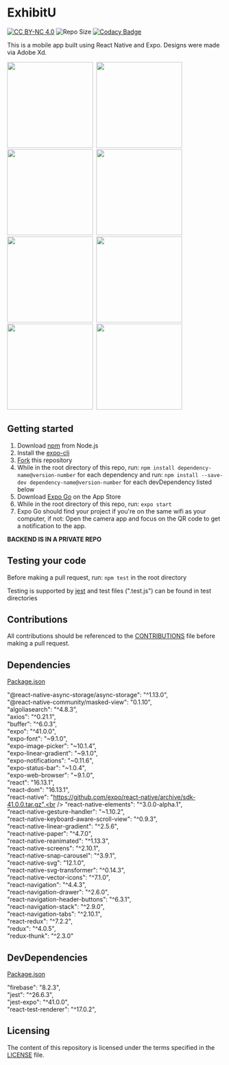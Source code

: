 # ExhibitU
<a href="https://github.com/cwnicoletti/ExhibitU/blob/main/LICENSE"><img src="https://img.shields.io/badge/License-CC%20BY--NC%204.0-critical" alt="CC BY-NC 4.0"></a>  <img src="https://img.shields.io/github/repo-size/cwnicoletti/ExhibitU" alt="Repo Size">  [![Codacy Badge](https://app.codacy.com/project/badge/Grade/6749da8aa61a4e6c80c7c72138157fd5)](https://www.codacy.com/gh/cwnicoletti/ExhibitU/dashboard?utm_source=github.com&amp;utm_medium=referral&amp;utm_content=cwnicoletti/Diamond-Case&amp;utm_campaign=Badge_Grade)

This is a mobile app built using React Native and Expo. Designs were made via Adobe Xd.

<img src="https://res.cloudinary.com/personaluse1234/image/upload/v1627322353/image0_xmon8y.png" width="200">&nbsp;
<img src="https://res.cloudinary.com/personaluse1234/image/upload/v1627322354/image1_nzjygj.png" width="200">&nbsp;
<img src="https://res.cloudinary.com/personaluse1234/image/upload/v1627322349/image2_vifzug.png" width="200">&nbsp;
<img src="https://res.cloudinary.com/personaluse1234/image/upload/v1627322362/image6_wqmiup.png" width="200">&nbsp;
<img src="https://res.cloudinary.com/personaluse1234/image/upload/v1627322356/image3_fkr3o5.png" width="200">&nbsp;
<img src="https://res.cloudinary.com/personaluse1234/image/upload/v1627322354/image4_jbppjr.png" width="200">&nbsp;
<img src="https://res.cloudinary.com/personaluse1234/image/upload/v1627322349/image5_xg1zfx.png" width="200">&nbsp;
<img src="https://res.cloudinary.com/personaluse1234/image/upload/v1627322351/image8_aowb9b.png" width="200">&nbsp;

## Getting started

1.  Download [npm](https://www.npmjs.com/get-npm) from Node.js
2.  Install the [expo-cli](https://docs.expo.io/)
3.  [Fork](https://docs.github.com/en/github/getting-started-with-github/fork-a-repo) this repository
4.  While in the root directory of this repo, run: `npm install dependency-name@version-number` for each dependency and run: `npm install --save-dev dependency-name@version-number` for each devDependency listed below
5.  Download [Expo Go](https://apps.apple.com/us/app/expo-go/id982107779) on the App Store
6.  While in the root directory of this repo, run: `expo start`
7.  Expo Go should find your project if you're on the same wifi as your computer, if not: Open the camera app and focus on the QR code to get a notification to the app.

**BACKEND IS IN A PRIVATE REPO**

## Testing your code

Before making a pull request, run: `npm test` in the root directory

Testing is supported by [jest](https://jestjs.io/) and test files (".test.js") can be found in test directories

## Contributions
All contributions should be referenced to the [CONTRIBUTIONS](https://github.com/cwnicoletti/Diamond-Case/blob/main/CONTRIBUTING.md) file before making a pull request.

## Dependencies
[Package.json](https://github.com/cwnicoletti/Diamond-Case/blob/main/package.json)

"@react-native-async-storage/async-storage": "^1.13.0",<br />
"@react-native-community/masked-view": "0.1.10",<br />
"algoliasearch": "^4.8.3",<br />
"axios": "^0.21.1",<br />
"buffer": "^6.0.3",<br />
"expo": "^41.0.0",<br />
"expo-font": "~9.1.0",<br />
"expo-image-picker": "~10.1.4",<br />
"expo-linear-gradient": "~9.1.0",<br />
"expo-notifications": "~0.11.6",<br />
"expo-status-bar": "~1.0.4",<br />
"expo-web-browser": "~9.1.0",<br />
"react": "16.13.1",<br />
"react-dom": "16.13.1",<br />
"react-native": "https://github.com/expo/react-native/archive/sdk-41.0.0.tar.gz",<br />
"react-native-elements": "^3.0.0-alpha.1",<br />
"react-native-gesture-handler": "~1.10.2",<br />
"react-native-keyboard-aware-scroll-view": "^0.9.3",<br />
"react-native-linear-gradient": "^2.5.6",<br />
"react-native-paper": "^4.7.0",<br />
"react-native-reanimated": "^1.13.3",<br />
"react-native-screens": "^2.10.1",<br />
"react-native-snap-carousel": "^3.9.1",<br />
"react-native-svg": "12.1.0",<br />
"react-native-svg-transformer": "^0.14.3",<br />
"react-native-vector-icons": "^7.1.0",<br />
"react-navigation": "^4.4.3",<br />
"react-navigation-drawer": "^2.6.0",<br />
"react-navigation-header-buttons": "^6.3.1",<br />
"react-navigation-stack": "^2.9.0",<br />
"react-navigation-tabs": "^2.10.1",<br />
"react-redux": "^7.2.2",<br />
"redux": "^4.0.5",<br />
"redux-thunk": "^2.3.0"<br />

## DevDependencies
[Package.json](https://github.com/cwnicoletti/Diamond-Case/blob/main/package.json)

"firebase": "8.2.3",<br />
"jest": "^26.6.3",<br />
"jest-expo": "^41.0.0",<br />
"react-test-renderer": "^17.0.2",<br />

## Licensing
The content of this repository is licensed under the terms specified in the [LICENSE](https://github.com/christiannicoletti/Diamond-Case/blob/master/LICENSE) file.
